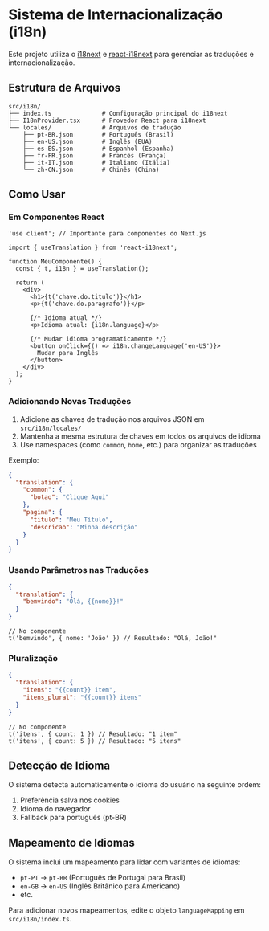 # Sistema de Internacionalização (i18n)

Este projeto utiliza o [i18next](https://www.i18next.com/) e [react-i18next](https://react.i18next.com/) para gerenciar as traduções e internacionalização.

## Estrutura de Arquivos

```
src/i18n/
├── index.ts              # Configuração principal do i18next
├── I18nProvider.tsx      # Provedor React para i18next
└── locales/              # Arquivos de tradução
    ├── pt-BR.json        # Português (Brasil)
    ├── en-US.json        # Inglês (EUA)
    ├── es-ES.json        # Espanhol (Espanha)
    ├── fr-FR.json        # Francês (França)
    ├── it-IT.json        # Italiano (Itália)
    └── zh-CN.json        # Chinês (China)
```

## Como Usar

### Em Componentes React

```tsx
'use client'; // Importante para componentes do Next.js

import { useTranslation } from 'react-i18next';

function MeuComponente() {
  const { t, i18n } = useTranslation();
  
  return (
    <div>
      <h1>{t('chave.do.titulo')}</h1>
      <p>{t('chave.do.paragrafo')}</p>
      
      {/* Idioma atual */}
      <p>Idioma atual: {i18n.language}</p>
      
      {/* Mudar idioma programaticamente */}
      <button onClick={() => i18n.changeLanguage('en-US')}>
        Mudar para Inglês
      </button>
    </div>
  );
}
```

### Adicionando Novas Traduções

1. Adicione as chaves de tradução nos arquivos JSON em `src/i18n/locales/`
2. Mantenha a mesma estrutura de chaves em todos os arquivos de idioma
3. Use namespaces (como `common`, `home`, etc.) para organizar as traduções

Exemplo:

```json
{
  "translation": {
    "common": {
      "botao": "Clique Aqui"
    },
    "pagina": {
      "titulo": "Meu Título",
      "descricao": "Minha descrição"
    }
  }
}
```

### Usando Parâmetros nas Traduções

```json
{
  "translation": {
    "bemvindo": "Olá, {{nome}}!"
  }
}
```

```tsx
// No componente
t('bemvindo', { nome: 'João' }) // Resultado: "Olá, João!"
```

### Pluralização

```json
{
  "translation": {
    "itens": "{{count}} item",
    "itens_plural": "{{count}} itens"
  }
}
```

```tsx
// No componente
t('itens', { count: 1 }) // Resultado: "1 item"
t('itens', { count: 5 }) // Resultado: "5 itens"
```

## Detecção de Idioma

O sistema detecta automaticamente o idioma do usuário na seguinte ordem:

1. Preferência salva nos cookies
2. Idioma do navegador
3. Fallback para português (pt-BR)

## Mapeamento de Idiomas

O sistema inclui um mapeamento para lidar com variantes de idiomas:

- `pt-PT` → `pt-BR` (Português de Portugal para Brasil)
- `en-GB` → `en-US` (Inglês Britânico para Americano)
- etc.

Para adicionar novos mapeamentos, edite o objeto `languageMapping` em `src/i18n/index.ts`. 